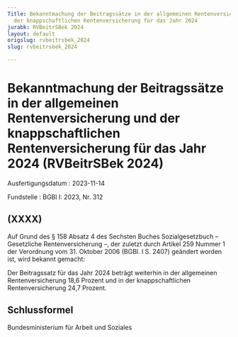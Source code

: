 ```yaml
---
Title: Bekanntmachung der Beitragssätze in der allgemeinen Rentenversicherung und
  der knappschaftlichen Rentenversicherung für das Jahr 2024
jurabk: RVBeitrSBek 2024
layout: default
origslug: rvbeitrsbek_2024
slug: rvbeitrsbek_2024

---
```


# Bekanntmachung der Beitragssätze in der allgemeinen Rentenversicherung und der knappschaftlichen Rentenversicherung für das Jahr 2024 (RVBeitrSBek 2024)

Ausfertigungsdatum
:   2023-11-14

Fundstelle
:   BGBl I: 2023, Nr. 312


## (XXXX)

Auf Grund des § 158 Absatz 4 des Sechsten Buches Sozialgesetzbuch –
Gesetzliche Rentenversicherung –, der zuletzt durch Artikel 259 Nummer
1 der Verordnung vom 31. Oktober 2006 (BGBl. I S. 2407) geändert
worden ist, wird bekannt gemacht:

Der Beitragssatz für das Jahr 2024 beträgt weiterhin in der
allgemeinen Rentenversicherung 18,6 Prozent und in der
knappschaftlichen Rentenversicherung 24,7 Prozent.


## Schlussformel

Bundesministerium für Arbeit und Soziales

